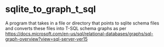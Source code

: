 # sqlite_to_graph_t_sql
A program that takes in a file or directory that points to sqlite schema files and converts these files into T-SQL schema graphs as per https://docs.microsoft.com/en-us/sql/relational-databases/graphs/sql-graph-overview?view=sql-server-ver15
